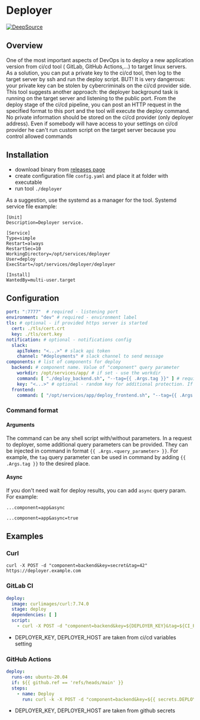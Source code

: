 # Deployer

[![DeepSource](https://deepsource.io/gh/Junte/deployer.svg/?label=active+issues&show_trend=true&token=jzluf0dMTSlbqqtmaIh5VMV4)](https://deepsource.io/gh/Junte/deployer/?ref=repository-badge)

## Overview

One of the most important aspects of DevOps is to deploy a new application version from ci/cd tool (
GitLab, GitHub
Actions,...) to target linux servers.
As a solution, you can put a private key to the ci/cd tool, then log to the target server by ssh and
run the deploy
script.
BUT! It is very dangerous: your private key can be stolen by cybercriminals on the ci/cd provider
side.
This tool suggests another approach: the deployer background task is running on the target server
and listening to the
public port.
From the deploy stage of the ci/cd pipeline, you can post an HTTP request in the specified format to
this port and the
tool will execute the deploy command.
No private information should be stored on the ci/cd provider (only deployer address).
Even if somebody will have access to your settings on ci/cd provider he can't run custom script on
the target server
because you control allowed commands

## Installation

- download binary from [releases page](https://github.com/Junte/deployer/releases)
- create configuration file `config.yaml` and place it at folder with executable
- run tool `./deployer`

As a suggestion, use the systemd as a manager for the tool. Systemd service file example:

```
[Unit]
Description=Deployer service.

[Service]
Type=simple
Restart=always
RestartSec=10
WorkingDirectory=/opt/services/deployer
User=deploy
ExecStart=/opt/services/deployer/deployer

[Install]
WantedBy=multi-user.target
```

## Configuration

```yaml
port: ":7777"  # required - listening port 
environment: "dev" # required - environment label
tls: # optional - if provided https server is started
  cert: ./tls/cert.crt
  key: ./tls/cert.key
notification: # optional - notifications config
  slack:
    apiToken: "<...>" # slack api token
    channel: "#deployments" # slack channel to send message
components: # list of components for deploy
  backend: # component name. Value of "component" query parameter
    workdir: /opt/services/app/ # if set - use the workdir
    command: [ "./deploy_backend.sh", "--tag={{ .Args.tag }}" ] # required - deploy command
    key: "<...>" # optional - random key for additional protection. If not provided - don't check. Value of "key" query parameter 
  frontend:
    command: [ "/opt/services/app/deploy_frontend.sh", "--tag={{ .Args.tag }}" ] # required - deploy command
```

### Command format

#### Arguments

The command can be any shell script with/without parameters.
In a request to deployer, some additional query parameters can be provided.
They can be injected in command in format `{{ .Args.<query_parameter> }}`.
For example, the `tag` query parameter can be used in command by adding `{{ .Args.tag }}` to the
desired place.

#### Async

If you don't need wait for deploy results, you can add `async` query param. For example:

```
...component=app&async

...component=app&async=true
```

## Examples

### Curl

```shell script
curl -X POST -d "component=backend&key=secret&tag=42" https://deployer.example.com
```

### GitLab CI

```yaml
deploy:
  image: curlimages/curl:7.74.0
  stage: deploy
  dependencies: [ ]
  script:
    - curl -X POST -d "component=backend&key=${DEPLOYER_KEY}&tag=${CI_PIPELINE_ID}" ${DEPLOYER_HOST}
```

* DEPLOYER_KEY, DEPLOYER_HOST are taken from ci/cd variables setting

### GitHub Actions

```yaml
deploy:
  runs-on: ubuntu-20.04
  if: ${{ github.ref == 'refs/heads/main' }}
  steps:
    - name: Deploy
      run: curl -k -X POST -d "component=backend&key=${{ secrets.DEPLOYER_KEY }}&tag=${{ tag }}" ${{ secrets.DEPLOYER_HOST }}
```

* DEPLOYER_KEY, DEPLOYER_HOST are taken from github secrets 
